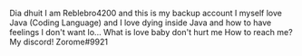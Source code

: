 Dia dhuit I am Reblebro4200 and this is my backup account
I myself love Java (Coding Language) and I love dying inside
Java and how to have feelings
I don't want lo... What is love baby don't hurt me
How to reach me? My discord! Zorome#9921

<!---
I don't have feelings, I love... nothing? What is love, baby don't hurt me don't hurt me... no more *BUH BUH BUHBUH BUH BUN BUN BU* No I don't know why you're not fair I give you my love but you don't care so what is right? What is wrong? Gimme a sign
What is love? Baby don't hurt me don't hurt me no more What is love? Baby don't hurt me don't hurt me no more
Oh woah woah Oh woah woah oh oh
I don't know, what can I do? What else can I say? it's up to you I know we're one just me and you I can't go on
WHAT IS LOVE?! BABY DONT HURT ME! DONT HURT ME! NO MORE!
--->
